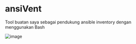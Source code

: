 # ansiVent
Tool buatan saya sebagai pendukung ansible inventory dengan menggunakan Bash

![image](https://github.com/samCukid/ansiVent/assets/40711562/cb6b9ed4-846e-4e5c-be3b-502cdf1a0f80)
